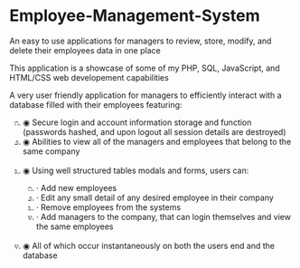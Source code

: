 # Employee-Management-System
An easy to use applications for managers to review, store, modify, and delete their employees data in one place
<style>
  ul{
    list-style-type: kannada;
  }
</style>
This application is a showcase of some of my PHP, SQL, JavaScript, and HTML/CSS web developement capabilities

A very user friendly application for managers to efficiently interact with a database filled with their employees featuring:
<ul>
  <li>◉ Secure login and account information storage and function (passwords hashed, and upon logout all session details are destroyed)</li>
  <li>◉ Abilities to view all of the managers and employees that belong to the same company</li>
  <br>
  <li>◉ Using well structured tables modals and forms, users can:</li>
  <ul>
    <li>· Add new employees</li>
    <li>· Edit any small detail of any desired employee in their company</li></li>
    <li>· Remove employees from the systems</li>
    <li>· Add managers to the company, that can login themselves and view the same employees</li>
  </ul>
  <br>
  <li>◉ All of which occur instantaneously on both the users end and the database</li>
</ul>
